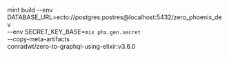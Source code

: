 mint build --env DATABASE_URL=ecto://postgres:postres@localhost:5432/zero_phoenix_dev \
 --env SECRET_KEY_BASE=`mix phx.gen.secret` \
 --copy-meta-artifacts . \
 conradwt/zero-to-graphql-using-elixir:v3.6.0
